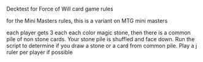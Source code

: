 Decktest for Force of Will card game rules

for the Mini Masters rules, this is a variant on MTG mini masters

each player gets 3 each each color magic stone, then there is a common pile of non stone cards.  Your stone pile is shuffled and face down.  Run the script to determine if you draw a stone or a card from common pile. Play a j ruler per player if possible

